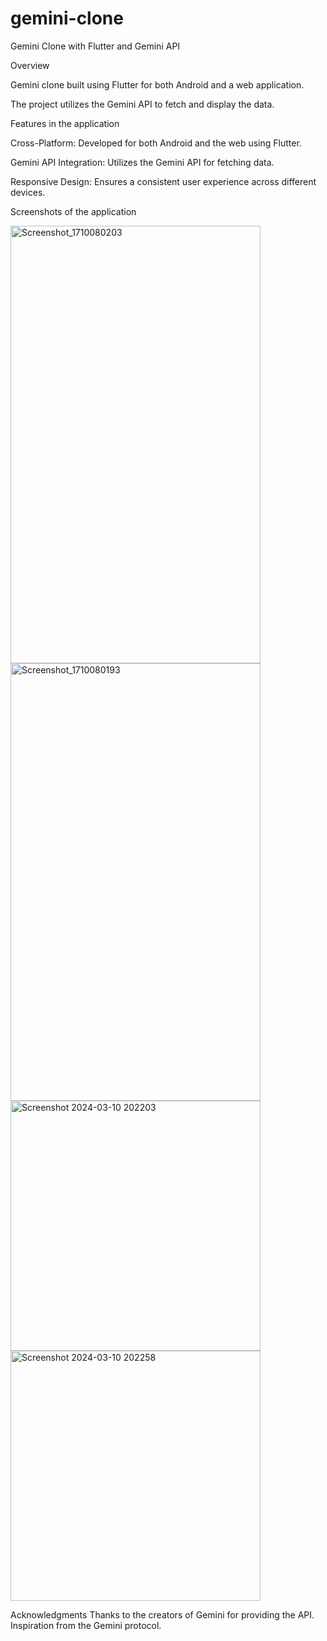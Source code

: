 # gemini-clone
Gemini Clone with Flutter and Gemini API

Overview

 Gemini clone built using Flutter for both Android and a web application.

The project utilizes the Gemini API to fetch and display the data.

Features in the application 

Cross-Platform: Developed for both Android and the web using Flutter.

Gemini API Integration: Utilizes the Gemini API for fetching data.

Responsive Design: Ensures a consistent user experience across different devices.

Screenshots of the application 


<img width="400" height="700" alt="Screenshot_1710080203" src="https://github.com/naidu199/gemini-clone/assets/141550407/e7997c22-9ccd-40d1-bfd9-cd7e430f13a6">
<img width="400" height="700" alt="Screenshot_1710080193" src="https://github.com/naidu199/gemini-clone/assets/141550407/1e6337ab-85b2-4ca5-b21f-19e129421440">
<img width="400" alt="Screenshot 2024-03-10 202203" src="https://github.com/naidu199/gemini-clone/assets/141550407/a7b1198c-1406-48f6-a752-10fa9d781c44">
<img width="400" alt="Screenshot 2024-03-10 202258" src="https://github.com/naidu199/gemini-clone/assets/141550407/3437fc3b-4f56-412e-97b7-4593f07c757e">





Acknowledgments
Thanks to the creators of Gemini for providing the API.
Inspiration from the Gemini protocol.

